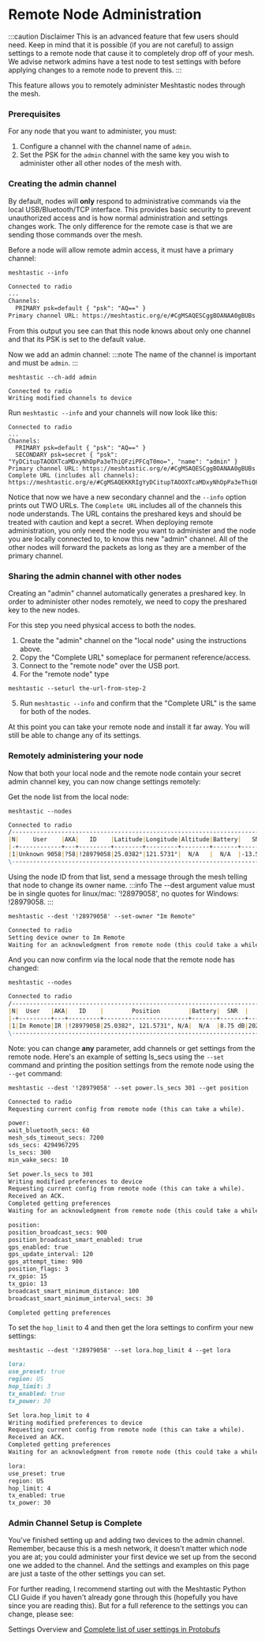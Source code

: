 # Remote Node Administration

:::caution Disclaimer This is an advanced feature that few users should need. Keep in mind that it is possible (if you are not careful) to assign settings to a remote node that cause it to completely drop off of your mesh. We advise network admins have a test node to test settings with before applying changes to a remote node to prevent this. :::

This feature allows you to remotely administer Meshtastic nodes through the mesh.

### Prerequisites

For any node that you want to administer, you must:

1. Configure a channel with the channel name of `admin`.
2. Set the PSK for the `admin` channel with the same key you wish to administer other all other nodes of the mesh with.

### Creating the admin channel

By default, nodes will **only** respond to administrative commands via the local USB/Bluetooth/TCP interface. This provides basic security to prevent unauthorized access and is how normal administration and settings changes work. The only difference for the remote case is that we are sending those commands over the mesh.

Before a node will allow remote admin access, it must have a primary channel:

```shell
meshtastic --info
```

```markdown
Connected to radio
...
Channels:
  PRIMARY psk=default { "psk": "AQ==" }
Primary channel URL: https://meshtastic.org/e/#CgMSAQESCggBOANAA0gBUBs
```

From this output you see can that this node knows about only one channel and that its PSK is set to the default value.

Now we add an admin channel: :::note The name of the channel is important and must be `admin`. :::

```shell
meshtastic --ch-add admin
```

```shell
Connected to radio
Writing modified channels to device
```

Run `meshtastic --info` and your channels will now look like this:

```shell
Connected to radio
...
Channels:
  PRIMARY psk=default { "psk": "AQ==" }
  SECONDARY psk=secret { "psk": "YyDCitupTAOOXTcaMDxyNhDpPa3eThiQFziPFCqT0mo=", "name": "admin" }
Primary channel URL: https://meshtastic.org/e/#CgMSAQESCggBOANAA0gBUBs
Complete URL (includes all channels): https://meshtastic.org/e/#CgMSAQEKKRIgYyDCitupTAOOXTcaMDxyNhDpPa3eThiQFziPFCqT0moaBWFkbWluEgoIATgDQANIAVAb
```

Notice that now we have a new secondary channel and the `--info` option prints out TWO URLs. The `Complete URL` includes all of the channels this node understands. The URL contains the preshared keys and should be treated with caution and kept a secret. When deploying remote administration, you only need the node you want to administer and the node you are locally connected to, to know this new "admin" channel. All of the other nodes will forward the packets as long as they are a member of the primary channel.

### Sharing the admin channel with other nodes

Creating an "admin" channel automatically generates a preshared key. In order to administer other nodes remotely, we need to copy the preshared key to the new nodes.

For this step you need physical access to both the nodes.

1. Create the "admin" channel on the "local node" using the instructions above.
2. Copy the "Complete URL" someplace for permanent reference/access.
3. Connect to the "remote node" over the USB port.
4. For the "remote node" type

```shell
meshtastic --seturl the-url-from-step-2
```

5. Run `meshtastic --info` and confirm that the "Complete URL" is the same for both of the nodes.

At this point you can take your remote node and install it far away. You will still be able to change any of its settings.

### Remotely administering your node

Now that both your local node and the remote node contain your secret admin channel key, you can now change settings remotely:

Get the node list from the local node:

```shell
meshtastic --nodes
```

```markdown
Connected to radio
/-------------------------------------------------------------------------------------------------------------\
|N|    User    |AKA|   ID    |Latitude|Longitude|Altitude|Battery|   SNR   |     LastHeard     |    Since     |
|-+------------+---+---------+--------+---------+--------+-------+---------+-------------------+--------------|
|1|Unknown 9058|?58|!28979058|25.0382°|121.5731°|  N/A   |  N/A  |-13.50 dB|2021-03-22 09:25:42|19 seconds ago|
\-------------------------------------------------------------------------------------------------------------/
```

Using the node ID from that list, send a message through the mesh telling that node to change its owner name. :::info The --dest argument value must be in single quotes for linux/mac: '!28979058', no quotes for Windows: !28979058. :::

```shell
meshtastic --dest '!28979058' --set-owner "Im Remote"
```

```markdown
Connected to radio
Setting device owner to Im Remote
Waiting for an acknowledgment from remote node (this could take a while)
```

And you can now confirm via the local node that the remote node has changed:

```shell
meshtastic --nodes
```

```markdown
Connected to radio
/----------------------------------------------------------------------------------------------------\
|N|  User   |AKA|   ID    |        Position        |Battery|  SNR  |     LastHeard     |    Since    |
|-+---------+---+---------+------------------------+-------+-------+-------------------+-------------|
|1|Im Remote|IR |!28979058|25.0382°, 121.5731°, N/A|  N/A  |8.75 dB|2021-03-22 09:35:42|3 minutes ago|
\----------------------------------------------------------------------------------------------------/
```

Note: you can change **any** parameter, add channels or get settings from the remote node. Here's an example of setting ls\_secs using the `--set` command and printing the position settings from the remote node using the `--get` command:

```shell
meshtastic --dest '!28979058' --set power.ls_secs 301 --get position
```

```markdown
Connected to radio
Requesting current config from remote node (this can take a while).

power:
wait_bluetooth_secs: 60
mesh_sds_timeout_secs: 7200
sds_secs: 4294967295
ls_secs: 300
min_wake_secs: 10

Set power.ls_secs to 301
Writing modified preferences to device
Requesting current config from remote node (this can take a while).
Received an ACK.
Completed getting preferences
Waiting for an acknowledgment from remote node (this could take a while)

position:
position_broadcast_secs: 900
position_broadcast_smart_enabled: true
gps_enabled: true
gps_update_interval: 120
gps_attempt_time: 900
position_flags: 3
rx_gpio: 15
tx_gpio: 13
broadcast_smart_minimum_distance: 100
broadcast_smart_minimum_interval_secs: 30

Completed getting preferences
```

To set the `hop_limit` to 4 and then get the lora settings to confirm your new settings:

```shell
meshtastic --dest '!28979058' --set lora.hop_limit 4 --get lora
```

```markdown
lora:
use_preset: true
region: US
hop_limit: 3
tx_enabled: true
tx_power: 30

Set lora.hop_limit to 4
Writing modified preferences to device
Requesting current config from remote node (this can take a while).
Received an ACK.
Completed getting preferences
Waiting for an acknowledgment from remote node (this could take a while)

lora:
use_preset: true
region: US
hop_limit: 4
tx_enabled: true
tx_power: 30
```

### Admin Channel Setup is Complete

You've finished setting up and adding two devices to the admin channel. Remember, because this is a mesh network, it doesn't matter which node you are at; you could administer your first device we set up from the second one we added to the channel. And the settings and examples on this page are just a taste of the other settings you can set.

For further reading, I recommend starting out with the Meshtastic Python CLI Guide if you haven't already gone through this (hopefully you have since you are reading this). But for a full reference to the settings you can change, please see:

Settings Overview and [Complete list of user settings in Protobufs](https://buf.build/meshtastic/protobufs/docs/main:meshtastic#meshtastic.User)
